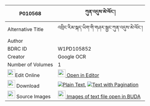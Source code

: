 |P010568|ཀུན་འདུས་མེ་ལོང་། 
| --- | --- 
|Alternative Title |འབྲིང་རིམ་སྐད་ཡིག་གི་གཤར་སྦྱང་ཀུན་འདུས་མེ་ལོང་།
|Author | 
|BDRC ID | W1PD105852
|Creator | Google OCR
|Number of Volumes| 1
|<img width="25" src="https://img.icons8.com/color/25/000000/edit-property.png">Edit Online| [<img width="25" src="https://avatars.githubusercontent.com/u/45091458?s=200&v=4"> Open in Editor](http://editor.openpecha.org/P010568)
|<img width="25" src="https://img.icons8.com/fluent/48/000000/download-2.png"/>  Download | [![](https://img.icons8.com/color/20/000000/txt.png)Plain Text](https://github.com/Openpecha/P010568/releases/download/v1/kun_du_melong_plain_P010568.zip), [![](https://img.icons8.com/color/20/000000/txt.png)Text with Pagination](https://github.com/Openpecha/P010568/releases/download/v1/kun_du_melong_pages_P010568.zip)
|<img width="25" src="https://img.icons8.com/plasticine/100/000000/pictures-folder.png"/>  Source Images | [<img width="25" src="https://library.bdrc.io/icons/BUDA-small.svg"> Images of text file open in BUDA](https://library.bdrc.io/show/bdr:W1PD105852)